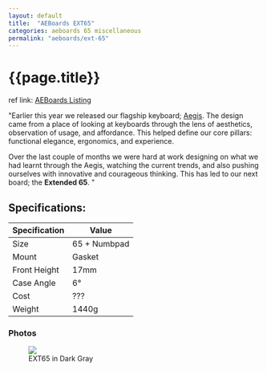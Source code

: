 ```yaml
---
layout: default
title:  "AEBoards EXT65"
categories: aeboards 65 miscellaneous
permalink: "aeboards/ext-65"
---
```

# {{page.title}}

ref link: [AEBoards Listing](https://www.aeboards.com/ext65)

"Earlier this year we released our flagship keyboard; [Aegis](/aeboards/aegis).  The design came from a place of looking at keyboards through the lens of aesthetics, observation of usage, and affordance. This helped define our core pillars: functional elegance, ergonomics, and experience.

Over the last couple of months we were hard at work designing on what we had learnt through the Aegis, watching the current trends, and also pushing ourselves with innovative and courageous thinking. This has led to our next board; the **Extended 65**.
"

## Specifications:

| Specification | Value |
|---|---|
| Size | 65 + Numbpad|
| Mount | Gasket |
| Front Height | 17mm |
| Case Angle | 6° |
| Cost | ??? |
| Weight | 1440g |

### Photos
<figure>
  <img src="{{ 'assets/images/aeboards/ext65/ext65-gray.png' | relative_url }}">
  <figcaption>EXT65 in Dark Gray</figcaption>
</figure>
